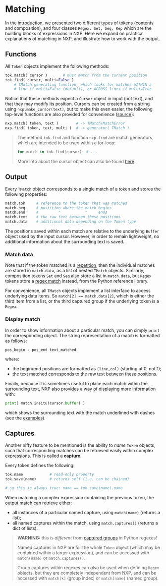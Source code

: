 
# Matching

In the [introduction](expr/intro), we presented two different types of tokens (contents and composition), and four classes `Regex, Set, Seq, Rep` which are the building blocks of expressions in NXP. Here we expand on practical explanations of matching in NXP, and illustrate how to work with the output.


## Functions

All `Token` objects implement the following methods:
```py
tok.match( cursor )       # must match from the current position
tok.find( cursor, multi=False )  
    # TMatch generating function, which looks for matches WITHIN a 
    # line if multi=False (default), or ACROSS lines if multi=True
```

Notice that these methods expect a `Cursor` object in input (not text), and that they may modify its position. 
Cursors can be created from a string using `nxp.make_cursor(text)`, but to make this even easier, the following top-level functions are also provided for convenience ([source](https://github.com/jhadida/nxp/blob/master/src/nxp/helper.py)):
```py
nxp.match( token, text )        # -> TMatch/MatchError
nxp.find( token, text, multi )  # -> generator( TMatch )
```

> The method `tok.find` and function `nxp.find` are match generators, which
> are intended to be used within a for-loop:
> ```py
> for match in tok.find(cursor): # ...
> ```
>
> More info about the cursor object can also be found [here](ref/io?id=cursor-and-position).


## Output

Every `TMatch` object corresponds to a single match of a token and stores the following properties:
```py
match.tok     # reference to the token that was matched
match.beg     # postition where the match begins
match.end     #         "           "     ends
match.text    # the raw text between these positions
match.data    # additional data depending on the Token type
```

The positions saved within each match are relative to the underlying `Buffer` object used by the input cursor. However, in order to remain lightweight, no additional information about the surrounding text is saved. 

### Match data

Note that if the token matched is a [repetition](expr/intro?id=repetition), then the individual matches are stored in `match.data`, as a list of nested `TMatch` objects. Similarly, composition tokens `Set` and `Seq` also store a list in `match.data`, but `Regex` tokens store a [regex match](https://docs.python.org/3/library/re.html#match-objects) instead, from the Python reference library.

For convenience, all `TMatch` objects implement a list interface to access underlying data items. So `match[2] == match.data[2]`, which is either the third item from a list, or the third captured group if the underlying token is a `Regex`.

### Display match

In order to show information about a particular match, you can simply `print` the corresponding object. The string representation of a match is formatted as follows:
```
pos_begin - pos_end text_matched
```
where:
- the begin/end positions are formatted as `(line,col)` (starting at 0, not 1);
- the text matched corresponds to the raw text between these positions.

Finally, because it is sometimes useful to place each match within the surrounding text, NXP also provides a way of displaying more information with:
```py
print( match.insitu(cursor.buffer) )
```
which shows the surrounding text with the match underlined with dashes (see the [examples](https://github.com/jhadida/nxp/blob/master/examples/expressions.ipynb)).


## Captures

Another nifty feature to be mentioned is the ability to _name_ `Token` objects, such that corresponding matches can be retrieved easily within complex expressions. This is called a **capture**.

Every token defines the following:
```py
tok.name            # read-only property
tok.save(name)      # returns self (i.e. can be chained)

# so this is always true: name == tok.save(name).name
```

When matching a complex expression containing the previous token, the output match can retrieve either:

- all instances of a particular named capture, using `match(name)` (returns a list);
- all named captures within the match, using `match.captures()` (returns a dict of lists).

> **WARNING:** this is <i>different</i> from [captured groups](https://docs.python.org/3/library/re.html#re.Match.group) in Python regexes!
>
> Named captures in NXP are for the whole `Token` object (which may be contained within a larger expression), and can be accessed with `match(name)` or `match.captures()`.
>
> Group captures within regexes can <i>also</i> be used when defining `Regex` objects, but they are completely independent from NXP, and can be accessed with `match[k]` (group index) or `match[name]` (named group).
